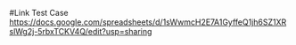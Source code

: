 #Link Test Case
https://docs.google.com/spreadsheets/d/1sWwmcH2E7A1GyffeQ1jh6SZ1XRslWg2j-5rbxTCKV4Q/edit?usp=sharing
